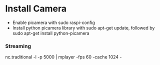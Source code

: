 # Install Camera
- Enable picamera with sudo raspi-config
- Install python picamera library with sudo apt-get update, followed by sudo apt-get install python-picamera



### Streaming
nc.traditional -l -p 5000 | mplayer -fps 60 -cache 1024 -

